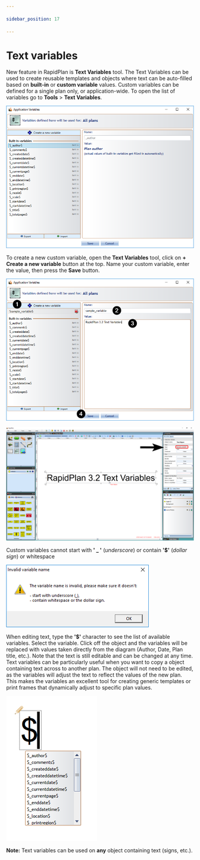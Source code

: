```yaml
---

sidebar_position: 17

---
```

# Text variables

New feature in RapidPlan is **Text Variables** tool. The Text Variables can be used to create reusable templates and objects where text can be auto-filled based on **built-in** or **custom variable** values. Custom variables can be defined for a single plan only, or application-wide. To open the list of variables go to **Tools** > **Text Variables**.

![Text_variables_list](./assets/Text_variables_list.png)

To create a new custom variable, open the **Text Variables** tool, click on **+ Create a new variable** button at the top. Name your custom variable, enter the value, then press the **Save** button.

![Create_new_variable](./assets/Create_new_variable.png)

![Text_variable_example](./assets/Text_variable_example.png)

Custom variables cannot start with **' _ '** (*underscore*) or contain **'$'** (*dollar sign*) or whitespace

![Invalid_variable_name](./assets/Invalid_variable_name.png)

When editing text, type the **'$'** character to see the list of available variables. Select the variable. Click off the object and the variables will be replaced with values taken directly from the diagram (Author, Date, Plan title, etc.). Note that the text is still editable and can be changed at any time. Text variables can be particularly useful when you want to copy a object containing text across to another plan.
The object will not need to be edited, as the variables will adjust the text to reflect the values of the new plan.
This makes the variables an excellent tool for creating generic templates or print frames that dynamically adjust to specific plan values.

![Text_variables_suggestion_list](./assets/Text_variables_suggestion_list.png)

**Note:** Text variables can be used on **any** object containing text (signs, etc.).
